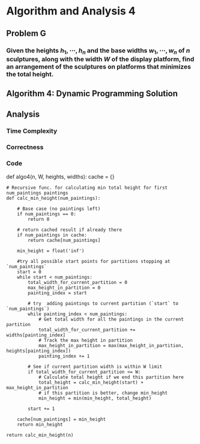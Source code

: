 # Algorithm and Analysis 4

## Problem G
### Given the heights $h_1, \cdots, h_n$ and the base widths $w_1, \cdots, w_n$ of $n$ sculptures, along with the width $W$ of the display platform, find an arrangement of the sculptures on platforms that minimizes the total height. 

## Algorithm 4: Dynamic Programming Solution
<!-- Write Algorithm Details Here!!!!-->

## Analysis
### Time Complexity
<!-- Write Time Complexity Analysis Here!!!!-->

### Correctness
<!-- Write Correctness Analysis Here!!!!-->

### Code
def algo4(n, W, heights, widths):
    cache = {}

    # Recursive func. for calculating min total height for first num_paintings paintings
    def calc_min_height(num_paintings):

        # Base case (no paintings left)
        if num_paintings == 0:
            return 0

        # return cached result if already there
        if num_paintings in cache:
            return cache[num_paintings]

        min_height = float('inf')

        #try all possible start points for partitions stopping at `num_paintings`
        start = 0
        while start < num_paintings:
            total_width_for_current_partition = 0
            max_height_in_partition = 0
            painting_index = start

            # try  adding paintings to current partition (`start` to `num_paintings`)
            while painting_index < num_paintings:
                # Get total width for all the paintings in the current partition
                total_width_for_current_partition += widths[painting_index]
                # Track the max height in partition
                max_height_in_partition = max(max_height_in_partition, heights[painting_index])
                painting_index += 1

            # See if current partition width is within W limit
            if total_width_for_current_partition <= W:
                # Calculate total height if we end this partition here
                total_height = calc_min_height(start) + max_height_in_partition
                # if this partition is better, change min_height
                min_height = min(min_height, total_height)

            start += 1

        cache[num_paintings] = min_height
        return min_height

    return calc_min_height(n)

